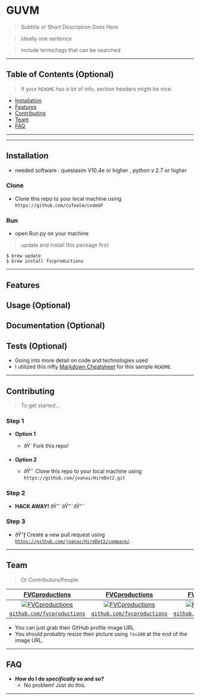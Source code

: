 
# GUVM

> Subtitle or Short Description Goes Here

> ideally one sentence

> include terms/tags that can be searched


---

## Table of Contents (Optional)

> If your `README` has a lot of info, section headers might be nice.

- [Installation](#Installation)
- [Features](#features)
- [Contributing](#contributing)
- [Team](#team)
- [FAQ](#faq)

---

---

## Installation

- needed software : questasim V10.4e or higher , python v 2.7 or higher

### Clone

- Clone this repo to your local machine using `https://github.com/cufeolm/codeGP`

### Run

- open Run.py on your machine 

> update and install this package first

```shell
$ brew update
$ brew install fvcproductions
```
---

## Features
## Usage (Optional)
## Documentation (Optional)
## Tests (Optional)

- Going into more detail on code and technologies used
- I utilized this nifty <a href="https://github.com/adam-p/markdown-here/wiki/Markdown-Cheatsheet" target="_blank">Markdown Cheatsheet</a> for this sample `README`.

---

## Contributing

> To get started...

### Step 1

- **Option 1**
    - ðŸ´ Fork this repo!

- **Option 2**
    - ðŸ‘¯ Clone this repo to your local machine using `https://github.com/joanaz/HireDot2.git`

### Step 2

- **HACK AWAY!** ðŸ”¨ðŸ”¨ðŸ”¨

### Step 3

- ðŸ”ƒ Create a new pull request using <a href="https://github.com/joanaz/HireDot2/compare/" target="_blank">`https://github.com/joanaz/HireDot2/compare/`</a>.

---

## Team

> Or Contributors/People

| <a href="http://fvcproductions.com" target="_blank">**FVCproductions**</a> | <a href="http://fvcproductions.com" target="_blank">**FVCproductions**</a> | <a href="http://fvcproductions.com" target="_blank">**FVCproductions**</a> |
| :---: |:---:| :---:|
| [![FVCproductions](https://avatars1.githubusercontent.com/u/4284691?v=3&s=200)](http://fvcproductions.com)    | [![FVCproductions](https://avatars1.githubusercontent.com/u/4284691?v=3&s=200)](http://fvcproductions.com) | [![FVCproductions](https://avatars1.githubusercontent.com/u/4284691?v=3&s=200)](http://fvcproductions.com)  |
| <a href="http://github.com/fvcproductions" target="_blank">`github.com/fvcproductions`</a> | <a href="http://github.com/fvcproductions" target="_blank">`github.com/fvcproductions`</a> | <a href="http://github.com/fvcproductions" target="_blank">`github.com/fvcproductions`</a> |

- You can just grab their GitHub profile image URL
- You should probably resize their picture using `?s=200` at the end of the image URL.

---

## FAQ

- **How do I do *specifically* so and so?**
    - No problem! Just do this.

---
